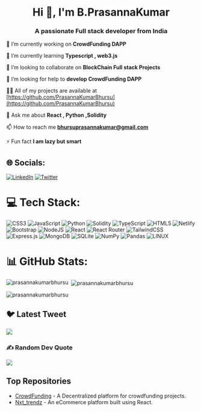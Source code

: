 <h1 align="center">Hi 👋, I'm B.PrasannaKumar</h1>
<h3 align="center">A passionate Full stack developer from India</h3>

 🔭 I’m currently working on **CrowdFunding DAPP**

 🌱 I’m currently learning **Typescript , web3.js**

 👯 I’m looking to collaborate on **BlockChain Full stack Projects**

 🤝 I’m looking for help to **develop CrowdFunding DAPP**

 👨‍💻 All of my projects are available at [https://github.com/PrasannaKumarBhursu](https://github.com/PrasannaKumarBhursu)

 💬 Ask me about **React , Python ,Solidity**

 📫 How to reach me **bhursuprasannakumar@gmail.com**

 ⚡ Fun fact **I am lazy but smart**

## 🌐 Socials:
[![LinkedIn](https://img.shields.io/badge/LinkedIn-%230077B5.svg?logo=linkedin&logoColor=white)](https://linkedin.com/in/prasannakumarbhursu) [![Twitter](https://img.shields.io/badge/Twitter-%231DA1F2.svg?logo=Twitter&logoColor=white)](https://twitter.com/Prasannabhursu) 

# 💻 Tech Stack:
![CSS3](https://img.shields.io/badge/css3-%231572B6.svg?style=for-the-badge&logo=css3&logoColor=white) ![JavaScript](https://img.shields.io/badge/javascript-%23323330.svg?style=for-the-badge&logo=javascript&logoColor=%23F7DF1E) ![Python](https://img.shields.io/badge/python-3670A0?style=for-the-badge&logo=python&logoColor=ffdd54) ![Solidity](https://img.shields.io/badge/Solidity-%23363636.svg?style=for-the-badge&logo=solidity&logoColor=white) ![TypeScript](https://img.shields.io/badge/typescript-%23007ACC.svg?style=for-the-badge&logo=typescript&logoColor=white) ![HTML5](https://img.shields.io/badge/html5-%23E34F26.svg?style=for-the-badge&logo=html5&logoColor=white) ![Netlify](https://img.shields.io/badge/netlify-%23000000.svg?style=for-the-badge&logo=netlify&logoColor=#00C7B7) ![Bootstrap](https://img.shields.io/badge/bootstrap-%23563D7C.svg?style=for-the-badge&logo=bootstrap&logoColor=white) ![NodeJS](https://img.shields.io/badge/node.js-6DA55F?style=for-the-badge&logo=node.js&logoColor=white) ![React](https://img.shields.io/badge/react-%2320232a.svg?style=for-the-badge&logo=react&logoColor=%2361DAFB) ![React Router](https://img.shields.io/badge/React_Router-CA4245?style=for-the-badge&logo=react-router&logoColor=white) ![TailwindCSS](https://img.shields.io/badge/tailwindcss-%2338B2AC.svg?style=for-the-badge&logo=tailwind-css&logoColor=white) ![Express.js](https://img.shields.io/badge/express.js-%23404d59.svg?style=for-the-badge&logo=express&logoColor=%2361DAFB) ![MongoDB](https://img.shields.io/badge/MongoDB-%234ea94b.svg?style=for-the-badge&logo=mongodb&logoColor=white) ![SQLite](https://img.shields.io/badge/sqlite-%2307405e.svg?style=for-the-badge&logo=sqlite&logoColor=white) ![NumPy](https://img.shields.io/badge/numpy-%23013243.svg?style=for-the-badge&logo=numpy&logoColor=white) ![Pandas](https://img.shields.io/badge/pandas-%23150458.svg?style=for-the-badge&logo=pandas&logoColor=white) ![LINUX](https://img.shields.io/badge/Linux-FCC624?style=for-the-badge&logo=linux&logoColor=black)
# 📊 GitHub Stats:
<p><img align="left" src="https://github-readme-stats.vercel.app/api/top-langs?username=prasannakumarbhursu&show_icons=true&locale=en&layout=compact" alt="prasannakumarbhursu" /></p>

<p>&nbsp;<img align="center" src="https://github-readme-stats.vercel.app/api?username=prasannakumarbhursu&show_icons=true&locale=en" alt="prasannakumarbhursu" /></p>

<p><img align="center" src="https://github-readme-streak-stats.herokuapp.com/?user=prasannakumarbhursu&" alt="prasannakumarbhursu" /></p>


## 🐦 Latest Tweet
[![](https://gtce.itsvg.in/api?username=Prasannabhursu)](https://github.com/VishwaGauravIn/github-twitter-card-embed)

### ✍️ Random Dev Quote
![](https://quotes-github-readme.vercel.app/api?type=horizontal&theme=radical)


## Top Repositories

- [CrowdFunding](https://github.com/PrasannaKumarBhursu/CrowdFunding) - A Decentralized platform for crowdfunding projects.
- [Nxt_trendz](https://github.com/PrasannaKumarBhursu/Nxt_trendz) - An eCommerce platform built using React.


